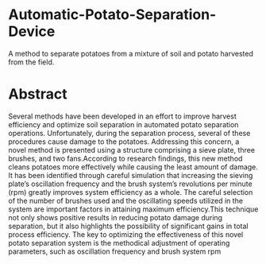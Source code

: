 # Automatic-Potato-Separation-Device
A method to separate potatoes from a mixture of soil and potato harvested from the field. 

# Abstract 
Several methods have been developed in an effort
to improve harvest efficiency and optimize soil separation in
automated potato separation operations. Unfortunately, during
the separation process, several of these procedures cause damage
to the potatoes. Addressing this concern, a novel method is presented using a structure comprising a sieve plate, three brushes,
and two fans.According to research findings, this new method
cleans potatoes more effectively while causing the least amount
of damage. It has been identified through careful simulation that
increasing the sieving plate’s oscillation frequency and the brush
system’s revolutions per minute (rpm) greatly improves system
efficiency as a whole. The careful selection of the number of
brushes used and the oscillating speeds utilized in the system are
important factors in attaining maximum efficiency.This technique
not only shows positive results in reducing potato damage during
separation, but it also highlights the possibility of significant gains
in total process efficiency. The key to optimizing the effectiveness
of this novel potato separation system is the methodical adjustment of operating parameters, such as oscillation frequency and
brush system rpm
